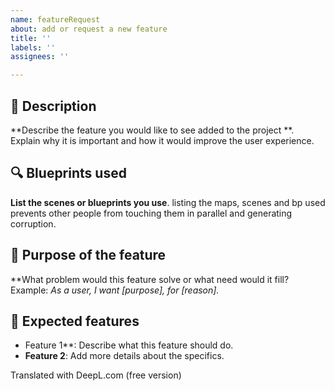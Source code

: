 ```yaml
---
name: featureRequest
about: add or request a new feature
title: ''
labels: ''
assignees: ''

---
```



## 🚀 Description

**Describe the feature you would like to see added to the project **.
Explain why it is important and how it would improve the user experience.

## 🔍 Blueprints used

**List the scenes or blueprints you use**. 
listing the maps, scenes and bp used prevents other people from touching them in parallel and generating corruption.


## 🎯 Purpose of the feature

**What problem would this feature solve or what need would it fill?
Example: *As a user, I want [purpose], for [reason].*

## 📝 Expected features

- Feature 1**: Describe what this feature should do.
- **Feature 2**: Add more details about the specifics.


Translated with DeepL.com (free version)